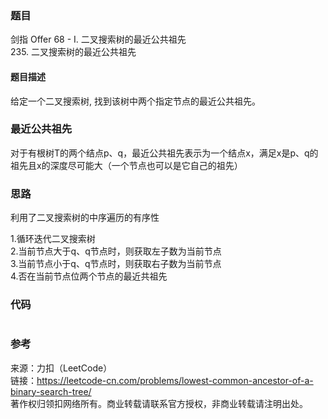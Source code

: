 ### 题目
剑指 Offer 68 - I. 二叉搜索树的最近公共祖先  
235. 二叉搜索树的最近公共祖先

#### 题目描述
给定一个二叉搜索树, 找到该树中两个指定节点的最近公共祖先。

### 最近公共祖先
对于有根树T的两个结点p、q，最近公共祖先表示为一个结点x，满足x是p、q的祖先且x的深度尽可能大（一个节点也可以是它自己的祖先）

### 思路
利用了二叉搜索树的中序遍历的有序性  

1.循环迭代二叉搜索树  
2.当前节点大于q、q节点时，则获取左子数为当前节点  
3.当前节点小于q、q节点时，则获取右子数为当前节点  
4.否在当前节点位两个节点的最近共祖先  

### 代码
```golang

```

### 参考
来源：力扣（LeetCode）  
链接：https://leetcode-cn.com/problems/lowest-common-ancestor-of-a-binary-search-tree/  
著作权归领扣网络所有。商业转载请联系官方授权，非商业转载请注明出处。

